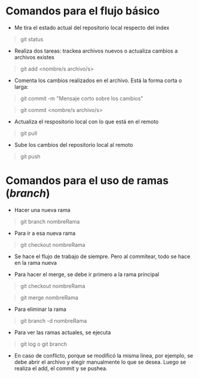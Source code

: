 # Comandos para el flujo básico

* Me tira el estado actual del repositorio local respecto del index
>git status

* Realiza dos tareas: trackea archivos nuevos o actualiza cambios a archivos existes
>git add <nombre/s archivo/s> 

* Comenta los cambios realizados en el archivo. Está la forma corta o larga:
>git commit -m "Mensaje corto sobre los cambios"

>git commit <nombre/s archivo/s>

* Actualiza el respositorio local con lo que está en el remoto
>git pull 

* Sube los cambios del repositorio local al remoto
>git push 


# Comandos para el uso de ramas (*branch*)

* Hacer una nueva rama
>git branch nombreRama

* Para ir a esa nueva rama
>git checkout nombreRama

* Se hace el flujo de trabajo de siempre. Pero al commitear, todo se hace en la rama nueva

* Para hacer el merge, se debe ir primero a la rama principal
>git checkout nombreRama

>git merge nombreRama

* Para eliminar la rama
>git branch -d nombreRama


* Para ver las ramas actuales, se ejecuta
>git log
o
>git branch



* En caso de conflicto, porque se modificó la misma línea, por ejemplo, se debe abrir el archivo
y elegir manualmente lo que se desea. Luego se realiza el add, el commit y se pushea.
